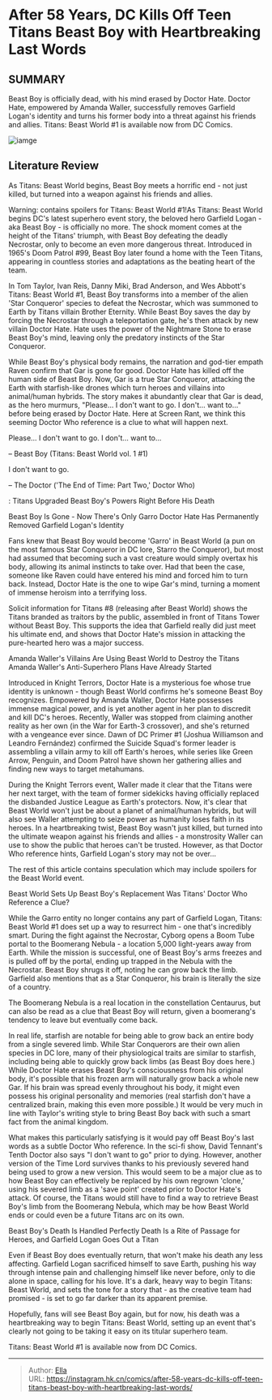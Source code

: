 # After 58 Years, DC Kills Off Teen Titans  Beast Boy with Heartbreaking Last Words


## SUMMARY 



  Beast Boy is officially dead, with his mind erased by Doctor Hate.   Doctor Hate, empowered by Amanda Waller, successfully removes Garfield Logan&#39;s identity and turns his former body into a threat against his friends and allies.   Titans: Beast World #1 is available now from DC Comics.  

![iamge](https://static1.srcdn.com/wordpress/wp-content/uploads/2023/11/titans-beast-boy-rip-death-beast-world-teen-titans.jpg)

## Literature Review

As Titans: Beast World begins, Beast Boy meets a horrific end - not just killed, but turned into a weapon against his friends and allies.




Warning: contains spoilers for Titans: Beast World #1!As Titans: Beast World begins DC&#39;s latest superhero event story, the beloved hero Garfield Logan - aka Beast Boy - is officially no more. The shock moment comes at the height of the Titans&#39; triumph, with Beast Boy defeating the deadly Necrostar, only to become an even more dangerous threat. Introduced in 1965&#39;s Doom Patrol #99, Beast Boy later found a home with the Teen Titans, appearing in countless stories and adaptations as the beating heart of the team.




In Tom Taylor, Ivan Reis, Danny Miki, Brad Anderson, and Wes Abbott&#39;s Titans: Beast World #1, Beast Boy transforms into a member of the alien &#39;Star Conqueror&#39; species to defeat the Necrostar, which was summoned to Earth by Titans villain Brother Eternity. While Beast Boy saves the day by forcing the Necrostar through a teleportation gate, he&#39;s then attack by new villain Doctor Hate. Hate uses the power of the Nightmare Stone to erase Beast Boy&#39;s mind, leaving only the predatory instincts of the Star Conqueror.

          

While Beast Boy&#39;s physical body remains, the narration and god-tier empath Raven confirm that Gar is gone for good. Doctor Hate has killed off the human side of Beast Boy. Now, Gar is a true Star Conqueror, attacking the Earth with starfish-like drones which turn heroes and villains into animal/human hybrids. The story makes it abundantly clear that Gar is dead, as the hero murmurs, &#34;Please... I don&#39;t want to go. I don&#39;t... want to...&#34; before being erased by Doctor Hate. Here at Screen Rant, we think this seeming Doctor Who reference is a clue to what will happen next.






Please... I don&#39;t want to go. I don&#39;t... want to...


– Beast Boy (Titans: Beast World vol. 1 #1)






I don&#39;t want to go.


– The Doctor (&#39;The End of Time: Part Two,&#39; Doctor Who)




 : Titans Upgraded Beast Boy&#39;s Powers Right Before His Death


 Beast Boy Is Gone - Now There&#39;s Only Garro 
Doctor Hate Has Permanently Removed Garfield Logan&#39;s Identity
         

Fans knew that Beast Boy would become &#39;Garro&#39; in Beast World (a pun on the most famous Star Conqueror in DC lore, Starro the Conqueror), but most had assumed that becoming such a vast creature would simply overtax his body, allowing its animal instincts to take over. Had that been the case, someone like Raven could have entered his mind and forced him to turn back. Instead, Doctor Hate is the one to wipe Gar&#39;s mind, turning a moment of immense heroism into a terrifying loss.




Solicit information for Titans #8 (releasing after Beast World) shows the Titans branded as traitors by the public, assembled in front of Titans Tower without Beast Boy. This supports the idea that Garfield really did just meet his ultimate end, and shows that Doctor Hate&#39;s mission in attacking the pure-hearted hero was a major success.



 Amanda Waller&#39;s Villains Are Using Beast World to Destroy the Titans 
Amanda Waller&#39;s Anti-Superhero Plans Have Already Started
         

Introduced in Knight Terrors, Doctor Hate is a mysterious foe whose true identity is unknown - though Beast World confirms he&#39;s someone Beast Boy recognizes. Empowered by Amanda Waller, Doctor Hate possesses immense magical power, and is yet another agent in her plan to discredit and kill DC&#39;s heroes. Recently, Waller was stopped from claiming another reality as her own (in the War for Earth-3 crossover), and she&#39;s returned with a vengeance ever since. Dawn of DC Primer #1 (Joshua Williamson and Leandro Fernández) confirmed the Suicide Squad&#39;s former leader is assembling a villain army to kill off Earth&#39;s heroes, while series like Green Arrow, Penguin, and Doom Patrol have shown her gathering allies and finding new ways to target metahumans.




During the Knight Terrors event, Waller made it clear that the Titans were her next target, with the team of former sidekicks having officially replaced the disbanded Justice League as Earth&#39;s protectors. Now, it&#39;s clear that Beast World won&#39;t just be about a planet of animal/human hybrids, but will also see Waller attempting to seize power as humanity loses faith in its heroes. In a heartbreaking twist, Beast Boy wasn&#39;t just killed, but turned into the ultimate weapon against his friends and allies - a monstrosity Waller can use to show the public that heroes can&#39;t be trusted. However, as that Doctor Who reference hints, Garfield Logan&#39;s story may not be over...



The rest of this article contains speculation which may include spoilers for the Beast World event.






 Beast World Sets Up Beast Boy&#39;s Replacement 
Was Titans&#39; Doctor Who Reference a Clue?
         




While the Garro entity no longer contains any part of Garfield Logan, Titans: Beast World #1 does set up a way to resurrect him - one that&#39;s incredibly smart. During the fight against the Necrostar, Cyborg opens a Boom Tube portal to the Boomerang Nebula - a location 5,000 light-years away from Earth. While the mission is successful, one of Beast Boy&#39;s arms freezes and is pulled off by the portal, ending up trapped in the Nebula with the Necrostar. Beast Boy shrugs it off, noting he can grow back the limb. Garfield also mentions that as a Star Conqueror, his brain is literally the size of a country.



The Boomerang Nebula is a real location in the constellation Centaurus, but can also be read as a clue that Beast Boy will return, given a boomerang&#39;s tendency to leave but eventually come back.




In real life, starfish are notable for being able to grow back an entire body from a single severed limb. While Star Conquerors are their own alien species in DC lore, many of their physiological traits are similar to starfish, including being able to quickly grow back limbs (as Beast Boy does here.) While Doctor Hate erases Beast Boy&#39;s consciousness from his original body, it&#39;s possible that his frozen arm will naturally grow back a whole new Gar. If his brain was spread evenly throughout his body, it might even possess his original personality and memories (real starfish don&#39;t have a centralized brain, making this even more possible.) It would be very much in line with Taylor&#39;s writing style to bring Beast Boy back with such a smart fact from the animal kingdom.




What makes this particularly satisfying is it would pay off Beast Boy&#39;s last words as a subtle Doctor Who reference. In the sci-fi show, David Tennant&#39;s Tenth Doctor also says &#34;I don&#39;t want to go&#34; prior to dying. However, another version of the Time Lord survives thanks to his previously severed hand being used to grow a new version. This would seem to be a major clue as to how Beast Boy can effectively be replaced by his own regrown &#39;clone,&#39; using his severed limb as a &#39;save point&#39; created prior to Doctor Hate&#39;s attack. ​​​​​Of course, the Titans would still have to find a way to retrieve Beast Boy&#39;s limb from the Boomerang Nebula, which may be how Beast World ends or could even be a future Titans arc on its own.



 Beast Boy&#39;s Death Is Handled Perfectly 
Death Is a Rite of Passage for Heroes, and Garfield Logan Goes Out a Titan
          




Even if Beast Boy does eventually return, that won&#39;t make his death any less affecting. Garfield Logan sacrificed himself to save Earth, pushing his way through intense pain and challenging himself like never before, only to die alone in space, calling for his love. It&#39;s a dark, heavy way to begin Titans: Beast World, and sets the tone for a story that - as the creative team had promised - is set to go far darker than its apparent premise.

Hopefully, fans will see Beast Boy again, but for now, his death was a heartbreaking way to begin Titans: Beast World, setting up an event that&#39;s clearly not going to be taking it easy on its titular superhero team.

Titans: Beast World #1 is available now from DC Comics.



---

> Author: [Ella](https://instagram.hk.cn/)  
> URL: https://instagram.hk.cn/comics/after-58-years-dc-kills-off-teen-titans-beast-boy-with-heartbreaking-last-words/  


